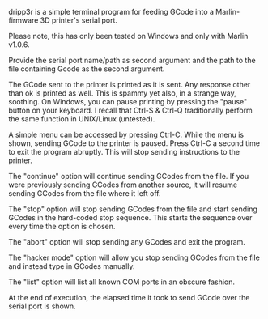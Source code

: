 dripp3r is a simple terminal program for feeding GCode into a Marlin-firmware
3D printer's serial port.

Please note, this has only been tested on Windows and only with Marlin v1.0.6.

Provide the serial port name/path as second argument and the path to the file
containing Gcode as the second argument.

The GCode sent to the printer is printed as it is sent. Any response other than
ok is printed as well. This is spammy yet also, in a strange way, soothing.  On
Windows, you can pause printing by pressing the "pause" button on your
keyboard.  I recall that Ctrl-S & Ctrl-Q traditionally perform the same
function in UNIX/Linux (untested).

A simple menu can be accessed by pressing Ctrl-C. While the menu is shown,
sending GCode to the printer is paused. Press Ctrl-C a second time to exit the
program abruptly. This will stop sending instructions to the printer.

The "continue" option will continue sending GCodes from the file. If you were
previously sending GCodes from another source, it will resume sending GCodes
from the file where it left off.

The "stop" option will stop sending GCodes from the file and start sending
GCodes in the hard-coded stop sequence. This starts the sequence over every
time the option is chosen.

The "abort" option will stop sending any GCodes and exit the program.

The "hacker mode" option will allow you stop sending GCodes from the file and
instead type in GCodes manually.

The "list" option will list all known COM ports in an obscure fashion.

At the end of execution, the elapsed time it took to send GCode over the
serial port is shown.
